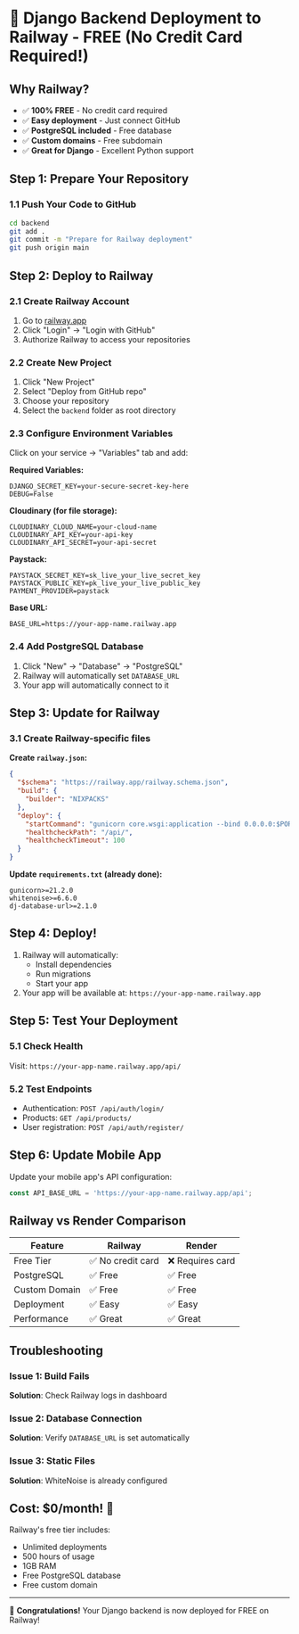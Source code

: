 # 🚀 Django Backend Deployment to Railway - FREE (No Credit Card Required!)

## Why Railway?
- ✅ **100% FREE** - No credit card required
- ✅ **Easy deployment** - Just connect GitHub
- ✅ **PostgreSQL included** - Free database
- ✅ **Custom domains** - Free subdomain
- ✅ **Great for Django** - Excellent Python support

## Step 1: Prepare Your Repository

### 1.1 Push Your Code to GitHub
```bash
cd backend
git add .
git commit -m "Prepare for Railway deployment"
git push origin main
```

## Step 2: Deploy to Railway

### 2.1 Create Railway Account
1. Go to [railway.app](https://railway.app)
2. Click "Login" → "Login with GitHub"
3. Authorize Railway to access your repositories

### 2.2 Create New Project
1. Click "New Project"
2. Select "Deploy from GitHub repo"
3. Choose your repository
4. Select the `backend` folder as root directory

### 2.3 Configure Environment Variables
Click on your service → "Variables" tab and add:

**Required Variables:**
```
DJANGO_SECRET_KEY=your-secure-secret-key-here
DEBUG=False
```

**Cloudinary (for file storage):**
```
CLOUDINARY_CLOUD_NAME=your-cloud-name
CLOUDINARY_API_KEY=your-api-key
CLOUDINARY_API_SECRET=your-api-secret
```

**Paystack:**
```
PAYSTACK_SECRET_KEY=sk_live_your_live_secret_key
PAYSTACK_PUBLIC_KEY=pk_live_your_live_public_key
PAYMENT_PROVIDER=paystack
```

**Base URL:**
```
BASE_URL=https://your-app-name.railway.app
```

### 2.4 Add PostgreSQL Database
1. Click "New" → "Database" → "PostgreSQL"
2. Railway will automatically set `DATABASE_URL`
3. Your app will automatically connect to it

## Step 3: Update for Railway

### 3.1 Create Railway-specific files

**Create `railway.json`:**
```json
{
  "$schema": "https://railway.app/railway.schema.json",
  "build": {
    "builder": "NIXPACKS"
  },
  "deploy": {
    "startCommand": "gunicorn core.wsgi:application --bind 0.0.0.0:$PORT",
    "healthcheckPath": "/api/",
    "healthcheckTimeout": 100
  }
}
```

**Update `requirements.txt` (already done):**
```
gunicorn>=21.2.0
whitenoise>=6.6.0
dj-database-url>=2.1.0
```

## Step 4: Deploy!

1. Railway will automatically:
   - Install dependencies
   - Run migrations
   - Start your app
2. Your app will be available at: `https://your-app-name.railway.app`

## Step 5: Test Your Deployment

### 5.1 Check Health
Visit: `https://your-app-name.railway.app/api/`

### 5.2 Test Endpoints
- Authentication: `POST /api/auth/login/`
- Products: `GET /api/products/`
- User registration: `POST /api/auth/register/`

## Step 6: Update Mobile App

Update your mobile app's API configuration:
```typescript
const API_BASE_URL = 'https://your-app-name.railway.app/api';
```

## Railway vs Render Comparison

| Feature | Railway | Render |
|---------|---------|---------|
| Free Tier | ✅ No credit card | ❌ Requires card |
| PostgreSQL | ✅ Free | ✅ Free |
| Custom Domain | ✅ Free | ✅ Free |
| Deployment | ✅ Easy | ✅ Easy |
| Performance | ✅ Great | ✅ Great |

## Troubleshooting

### Issue 1: Build Fails
**Solution**: Check Railway logs in dashboard

### Issue 2: Database Connection
**Solution**: Verify `DATABASE_URL` is set automatically

### Issue 3: Static Files
**Solution**: WhiteNoise is already configured

## Cost: $0/month! 🎉

Railway's free tier includes:
- Unlimited deployments
- 500 hours of usage
- 1GB RAM
- Free PostgreSQL database
- Free custom domain

---

🎉 **Congratulations!** Your Django backend is now deployed for FREE on Railway!


